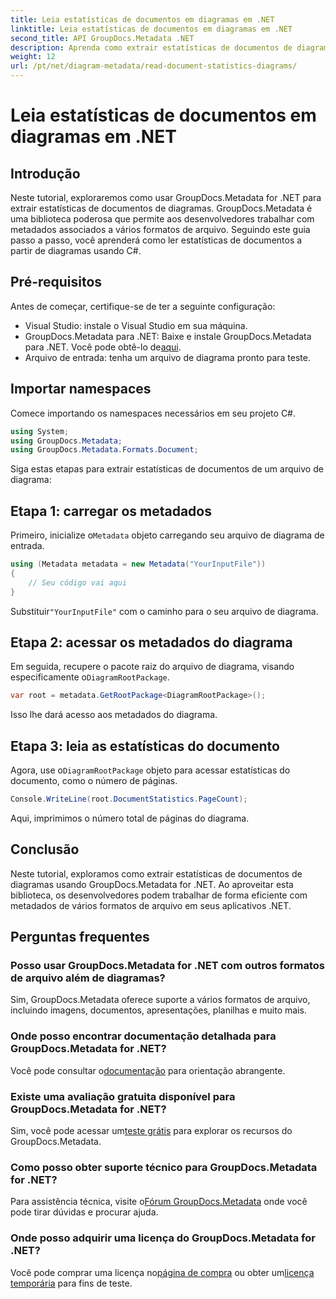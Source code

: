 ```yaml
---
title: Leia estatísticas de documentos em diagramas em .NET
linktitle: Leia estatísticas de documentos em diagramas em .NET
second_title: API GroupDocs.Metadata .NET
description: Aprenda como extrair estatísticas de documentos de diagramas em .NET usando GroupDocs.Metadata, uma poderosa biblioteca de manipulação de metadados.
weight: 12
url: /pt/net/diagram-metadata/read-document-statistics-diagrams/
---
```


# Leia estatísticas de documentos em diagramas em .NET

## Introdução
Neste tutorial, exploraremos como usar GroupDocs.Metadata for .NET para extrair estatísticas de documentos de diagramas. GroupDocs.Metadata é uma biblioteca poderosa que permite aos desenvolvedores trabalhar com metadados associados a vários formatos de arquivo. Seguindo este guia passo a passo, você aprenderá como ler estatísticas de documentos a partir de diagramas usando C#.
## Pré-requisitos
Antes de começar, certifique-se de ter a seguinte configuração:
- Visual Studio: instale o Visual Studio em sua máquina.
-  GroupDocs.Metadata para .NET: Baixe e instale GroupDocs.Metadata para .NET. Você pode obtê-lo de[aqui](https://releases.groupdocs.com/metadata/net/).
- Arquivo de entrada: tenha um arquivo de diagrama pronto para teste.

## Importar namespaces
Comece importando os namespaces necessários em seu projeto C#.
```csharp
using System;
using GroupDocs.Metadata;
using GroupDocs.Metadata.Formats.Document;
```

Siga estas etapas para extrair estatísticas de documentos de um arquivo de diagrama:
## Etapa 1: carregar os metadados
 Primeiro, inicialize o`Metadata` objeto carregando seu arquivo de diagrama de entrada.
```csharp
using (Metadata metadata = new Metadata("YourInputFile"))
{
    // Seu código vai aqui
}
```
 Substituir`"YourInputFile"` com o caminho para o seu arquivo de diagrama.
## Etapa 2: acessar os metadados do diagrama
 Em seguida, recupere o pacote raiz do arquivo de diagrama, visando especificamente o`DiagramRootPackage`.
```csharp
var root = metadata.GetRootPackage<DiagramRootPackage>();
```
Isso lhe dará acesso aos metadados do diagrama.
## Etapa 3: leia as estatísticas do documento
 Agora, use o`DiagramRootPackage` objeto para acessar estatísticas do documento, como o número de páginas.
```csharp
Console.WriteLine(root.DocumentStatistics.PageCount);
```
Aqui, imprimimos o número total de páginas do diagrama.

## Conclusão
Neste tutorial, exploramos como extrair estatísticas de documentos de diagramas usando GroupDocs.Metadata for .NET. Ao aproveitar esta biblioteca, os desenvolvedores podem trabalhar de forma eficiente com metadados de vários formatos de arquivo em seus aplicativos .NET.

## Perguntas frequentes
### Posso usar GroupDocs.Metadata for .NET com outros formatos de arquivo além de diagramas?
Sim, GroupDocs.Metadata oferece suporte a vários formatos de arquivo, incluindo imagens, documentos, apresentações, planilhas e muito mais.
### Onde posso encontrar documentação detalhada para GroupDocs.Metadata for .NET?
 Você pode consultar o[documentação](https://tutorials.groupdocs.com/metadata/net/) para orientação abrangente.
### Existe uma avaliação gratuita disponível para GroupDocs.Metadata for .NET?
 Sim, você pode acessar um[teste grátis](https://releases.groupdocs.com/) para explorar os recursos do GroupDocs.Metadata.
### Como posso obter suporte técnico para GroupDocs.Metadata for .NET?
 Para assistência técnica, visite o[Fórum GroupDocs.Metadata](https://forum.groupdocs.com/c/metadata/14) onde você pode tirar dúvidas e procurar ajuda.
### Onde posso adquirir uma licença do GroupDocs.Metadata for .NET?
 Você pode comprar uma licença no[página de compra](https://purchase.groupdocs.com/buy) ou obter um[licença temporária](https://purchase.groupdocs.com/temporary-license/) para fins de teste.